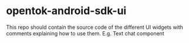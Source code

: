 # opentok-android-sdk-ui
This repo should contain the source code of the different UI widgets with comments explaining how to use them. E.g. Text chat component
